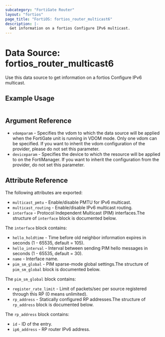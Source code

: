 ```yaml
---
subcategory: "FortiGate Router"
layout: "fortios"
page_title: "FortiOS: fortios_router_multicast6"
description: |-
  Get information on a fortios Configure IPv6 multicast.
---
```


# Data Source: fortios_router_multicast6
Use this data source to get information on a fortios Configure IPv6 multicast.


## Example Usage

```hcl

```

## Argument Reference

* `vdomparam` - Specifies the vdom to which the data source will be applied when the FortiGate unit is running in VDOM mode. Only one vdom can be specified. If you want to inherit the vdom configuration of the provider, please do not set this parameter.
* `deviceparam` - Specifies the device to which the resource will be applied to on the FortiManager. If you want to inherit the configuration from the provider, do not set this parameter.

## Attribute Reference

The following attributes are exported:

* `multicast_pmtu` - Enable/disable PMTU for IPv6 multicast.
* `multicast_routing` - Enable/disable IPv6 multicast routing.
* `interface` - Protocol Independent Multicast (PIM) interfaces.The structure of `interface` block is documented below.

The `interface` block contains:

* `hello_holdtime` - Time before old neighbor information expires in seconds (1 - 65535, default = 105).
* `hello_interval` - Interval between sending PIM hello messages in seconds (1 - 65535, default = 30).
* `name` - Interface name.
* `pim_sm_global` - PIM sparse-mode global settings.The structure of `pim_sm_global` block is documented below.

The `pim_sm_global` block contains:

* `register_rate_limit` - Limit of packets/sec per source registered through this RP (0 means unlimited).
* `rp_address` - Statically configured RP addresses.The structure of `rp_address` block is documented below.

The `rp_address` block contains:

* `id` - ID of the entry.
* `ip6_address` - RP router IPv6 address.
